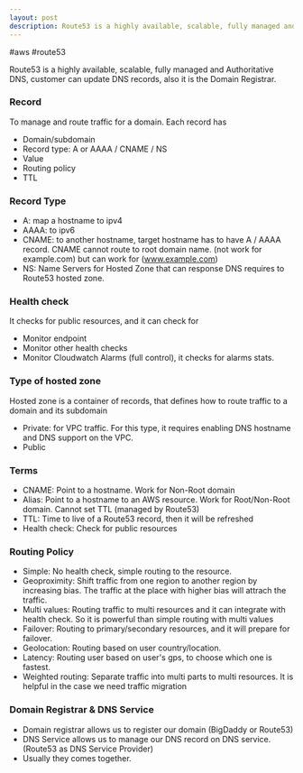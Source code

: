 ```yaml
---
layout: post
description: Route53 is a highly available, scalable, fully managed and Authoritative DNS, customer can update DNS records, also it is the Domain Registrar.
---
```


#aws #route53 

Route53 is a highly available, scalable, fully managed and Authoritative DNS, customer can update DNS records, also it is the Domain Registrar.

### Record
To manage and route traffic for a domain. Each record has
- Domain/subdomain
- Record type: A or AAAA / CNAME / NS
- Value
- Routing policy
- TTL

### Record Type
- A: map a hostname to ipv4
- AAAA: to ipv6
- CNAME: to another hostname, target hostname has to have A / AAAA record. CNAME cannot route to root domain name. (not work for example.com) but can work for (www.example.com)
- NS: Name Servers for Hosted Zone that can response DNS requires to Route53 hosted zone.

### Health check
It checks for public resources, and it can check for
- Monitor endpoint
- Monitor other health checks
- Monitor Cloudwatch Alarms (full control), it checks for alarms stats.

### Type of hosted zone
Hosted zone is a container of records, that defines how to route traffic to a domain and its subdomain
- Private: for VPC traffic. For this type, it requires enabling DNS hostname and DNS support on the VPC.
- Public

### Terms
- CNAME: Point to a hostname. Work for Non-Root domain 
- Alias: Point to a hostname to an AWS resource. Work for Root/Non-Root domain. Cannot set TTL (managed by Route53) 
- TTL: Time to live of a Route53 record, then it will be refreshed
- Health check: Check for public resources

### Routing Policy
- Simple: No health check, simple routing to the resource.
- Geoproximity: Shift traffic from one region to another region by increasing bias. The traffic at the place with higher bias will attrach the traffic.
- Multi values: Routing traffic to multi resources and it can integrate with health check. So it is powerful than simple routing with multi values
- Failover: Routing to primary/secondary resources, and it will prepare for failover.
- Geolocation: Routing based on user country/location.
- Latency: Routing user based on user's gps, to choose which one is fastest.
- Weighted routing: Separate traffic into multi parts to multi resources. It is helpful in the case we need traffic migration

### Domain Registrar & DNS Service
- Domain registrar allows us to register our domain (BigDaddy or Route53)
- DNS Service allows us to manage our DNS record on DNS service. (Route53 as DNS Service Provider)
- Usually they comes together.